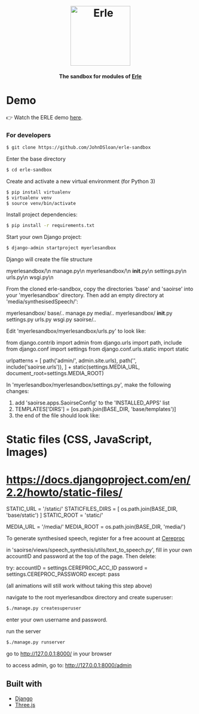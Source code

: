 <h1 align="center">
  <br>
  <img src="#" alt="Erle" width="160">
</h1>

<h4 align="center">The sandbox for modules of <a href="https://erle.ucd.ie" target="_blank">Erle</a></h4>

# Demo
👉 Watch the ERLE demo <a href="https://www.https://www.youtube.com/watch?v=VeQA3oXULQw">here</a>.
<br>

### For developers

```sh
$ git clone https://github.com/JohnDSloan/erle-sandbox
```

Enter the base directory
```sh
$ cd erle-sandbox
```

Create and activate a new virtual environment (for Python 3)

```sh
$ pip install virtualenv
$ virtualenv venv
$ source venv/bin/activate
```

Install project dependencies:
```sh
$ pip install -r requirements.txt
```

Start your own Django project:
```sh
$ django-admin startproject myerlesandbox
```

Django will create the file structure

myerlesandbox/\n
    manage.py\n
    myerlesandbox/\n
        __init__.py\n
        settings.py\n
        urls.py\n
        wsgi.py\n

From the cloned erle-sandbox, copy the directories 'base' and 'saoirse' into your 'myerlesandbox' directory. Then add an empty directory at 'media/synthesisedSpeech/':

myerlesandbox/
    base/..
    manage.py
    media/..
    myerlesandbox/
        __init__.py
        settings.py
        urls.py
        wsgi.py
    saoirse/..

Edit 'myerlesandbox/myerlesandbox/urls.py' to look like:

from django.contrib import admin
from django.urls import path, include
from django.conf import settings
from django.conf.urls.static import static

urlpatterns = [
    path('admin/', admin.site.urls),
    path('', include('saoirse.urls')),
] + static(settings.MEDIA_URL, document_root=settings.MEDIA_ROOT)

In 'myerlesandbox/myerlesandbox/settings.py', make the following changes:

1. add 'saoirse.apps.SaoirseConfig' to the 'INSTALLED_APPS' list
2. TEMPLATES['DIRS'] = [os.path.join(BASE_DIR, 'base/templates')]
3. the end of the file should look like:

# Static files (CSS, JavaScript, Images)
# https://docs.djangoproject.com/en/2.2/howto/static-files/

STATIC_URL = '/static/'
STATICFILES_DIRS = [
    os.path.join(BASE_DIR, 'base/static')
]
STATIC_ROOT = 'static/'

MEDIA_URL = '/media/'
MEDIA_ROOT = os.path.join(BASE_DIR, 'media/')

To generate synthesised speech, register for a free acoount at <a href="https://www.cereproc.com">Cereproc</a>

in 'saoirse/views/speech_synthesis/utils/text_to_speech.py', fill in your own accountID and password at the top of the page. Then delete:

try:
    accountID = settings.CEREPROC_ACC_ID
    password = settings.CEREPROC_PASSWORD
except:
    pass

(all animations will still work without taking this step above)

navigate to the root myerlesandbox directory and create superuser:
```sh
$./manage.py createsuperuser
```
enter your own username and password.

run the server
```sh
$./manage.py runserver
```

go to http://127.0.0.1:8000/ in your browser

to access admin, go to:
http://127.0.0.1:8000/admin


## Built with
- [Django](https://www.djangoproject.com)
- [Three.js](https://threejs.org)


